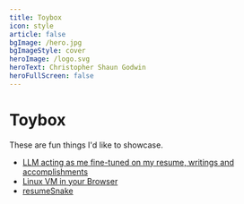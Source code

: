 ```yaml
---
title: Toybox
icon: style
article: false
bgImage: /hero.jpg
bgImageStyle: cover
heroImage: /logo.svg
heroText: Christopher Shaun Godwin
heroFullScreen: false
---
```


# Toybox

These are fun things I'd like to showcase.

* [LLM acting as me fine-tuned on my resume, writings and accomplishments](/toybox/resumeChat)
* [Linux VM in your Browser](/toybox/browserOS)
* [resumeSnake](/toybox/resumeSnake)